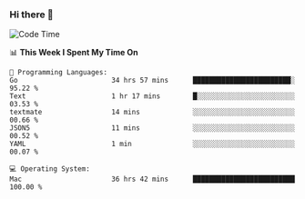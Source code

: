 ### Hi there 👋

<!--
**CrazyCollin/crazycollin** is a ✨ _special_ ✨ repository because its `README.md` (this file) appears on your GitHub profile.

Here are some ideas to get you started:

- 🔭 I’m currently working on ...
- 🌱 I’m currently learning ...
- 👯 I’m looking to collaborate on ...
- 🤔 I’m looking for help with ...
- 💬 Ask me about ...
- 📫 How to reach me: ...
- 😄 Pronouns: ...
- ⚡ Fun fact: ...
-->

<!--START_SECTION:waka-->
![Code Time](http://img.shields.io/badge/Code%20Time-5%2C497%20hrs%2051%20mins-blue)

📊 **This Week I Spent My Time On** 

```text
💬 Programming Languages: 
Go                       34 hrs 57 mins      ████████████████████████░   95.22 % 
Text                     1 hr 17 mins        █░░░░░░░░░░░░░░░░░░░░░░░░   03.53 % 
textmate                 14 mins             ░░░░░░░░░░░░░░░░░░░░░░░░░   00.66 % 
JSON5                    11 mins             ░░░░░░░░░░░░░░░░░░░░░░░░░   00.52 % 
YAML                     1 min               ░░░░░░░░░░░░░░░░░░░░░░░░░   00.07 % 

💻 Operating System: 
Mac                      36 hrs 42 mins      █████████████████████████   100.00 % 
```


<!--END_SECTION:waka-->
